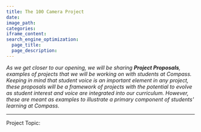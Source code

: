 ```yaml
---
title: The 100 Camera Project
date:
image_path:
categories:
iframe_content:
search_engine_optimization:
  page_title:
  page_description:
---
```



*As we get closer to our opening, we will be sharing **Project Proposals**, examples of projects that we will be working on with students at Compass.&nbsp; Keeping in mind that student voice is an important element in any project, these proposals will be a framework of projects with the potential to evolve as student interest and voice are integrated into our curriculum. However, these are meant as examples to illustrate a primary component of students' learning at Compass.*

______________________________________________

Project Topic:&nbsp;